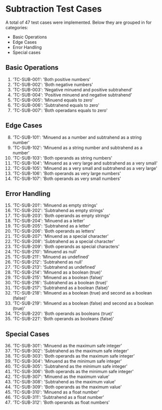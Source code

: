 # Subtraction Test Cases

A total of 47 test cases were implemented. Below they are grouped in for categories:
- Basic Operations
- Edge Cases
- Error Handling 
- Special cases


## Basic Operations

1. 'TC-SUB-001': 'Both positive numbers'
2. 'TC-SUB-002': 'Both negative numbers'
3. 'TC-SUB-003': 'Negative minuend and positive subtrahend'
4. 'TC-SUB-004': 'Positive minuend and negative subtrahend' 
5. 'TC-SUB-005': 'Minuend equals to zero'
6. 'TC-SUB-006': 'Subtrahend equals to zero'
7. 'TC-SUB-007': 'Both operadans equals to zero'


## Edge Cases

8. 'TC-SUB-101': 'Minuend as a number and subtrahend as a string number'
9. 'TC-SUB-102': 'Minuend as a string number and subtrahend as a number'
10. 'TC-SUB-103': 'Both operands as string numbers'
11. 'TC-SUB-104': 'Minuend as a very large and subtrahend as a very small'
12. 'TC-SUB-105': 'Minuend as a very small and subtrahend as a very large'
13. 'TC-SUB-106': 'Both operands as very large numbers'
14. 'TC-SUB-107': 'Both operands as very small numbers'


## Error Handling

15. 'TC-SUB-201': 'Minuend as empty strings'
16. 'TC-SUB-202': 'Subtrahend as empty strings'
17. 'TC-SUB-203': 'Both operands as empty strings'
18. 'TC-SUB-204': 'Minuend as a letter'
19. 'TC-SUB-205': 'Subtrahend as a letter'
20. 'TC-SUB-206': 'Both operands as letters'
21. 'TC-SUB-207': 'Minuend as a special character'
22. 'TC-SUB-208': 'Subtrahend as a special character'
23. 'TC-SUB-209': 'Both operands as special characters'
24. 'TC-SUB-210': 'Minuend as null'
25. 'TC-SUB-211': 'Minuend as undefined'
26. 'TC-SUB-212': 'Subtrahend as null'
27. 'TC-SUB-213': 'Subtrahend as undefined'
28. 'TC-SUB-214': 'Minuend as a boolean (true)'
29. 'TC-SUB-215': 'Minuend as a boolean (false)'
30. 'TC-SUB-216': 'Subtrahend as a boolean (true)'
31. 'TC-SUB-217': 'Subtrahend as a boolean (false)'
32. 'TC-SUB-218': 'Minuend as a boolean (true) and second as a boolean (false)'
33. 'TC-SUB-219': 'Minuend as a boolean (false) and second as a boolean (true)'
34. 'TC-SUB-220': 'Both operands as booleans (true)'
35. 'TC-SUB-221': 'Both operands as booleans (false)'


## Special Cases

36. 'TC-SUB-301': 'Minuend as the maximum safe integer'
37. 'TC-SUB-302': 'Subtrahend as the maximum safe integer'
38. 'TC-SUB-303': 'Both operands as the maximum safe integer'
39. 'TC-SUB-304': 'Minuend as the minimum safe integer'
40. 'TC-SUB-305': 'Subtrahend as the minimum safe integer'
41. 'TC-SUB-306': 'Both operands as the minimum safe integer'
42. 'TC-SUB-307': 'Minuend as the maximum value'
43. 'TC-SUB-308': 'Subtrahend as the maximum value'
44. 'TC-SUB-309': 'Both operands as the maximum value'
45. 'TC-SUB-310': 'Minuend as a float number'
46. 'TC-SUB-311': 'Subtrahend as a float number'
47. 'TC-SUB-312': 'Both operands as float numbers'
